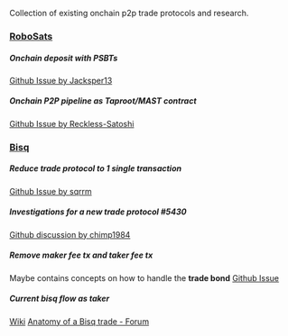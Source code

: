 Collection of existing onchain p2p trade protocols and research.

### <u>RoboSats</u>

##### Onchain deposit with PSBTs
[Github Issue by Jacksper13](https://github.com/RoboSats/robosats/issues/1114)

##### Onchain P2P pipeline as Taproot/MAST contract
[Github Issue by Reckless-Satoshi](https://github.com/RoboSats/robosats/issues/230)

### <u>Bisq</u>

##### Reduce trade protocol to 1 single transaction
[Github Issue by sqrrm](https://github.com/bisq-network/proposals/issues/279)
##### Investigations for a new trade protocol #5430
[Github discussion by chimp1984](https://github.com/bisq-network/bisq/discussions/5430)
##### Remove maker fee tx and taker fee tx
Maybe contains concepts on how to handle the **trade bond**
[Github Issue](https://github.com/bisq-network/proposals/issues/265#)

##### Current bisq flow as taker
[Wiki](https://docs.bisq.network/getting-started#take-an-offer)
[Anatomy of a Bisq trade - Forum](https://bisq.community/t/anatomy-of-a-bisq-trade/10979/2)



